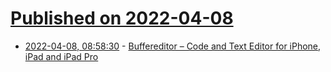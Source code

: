 # [Published on 2022-04-08](index.md)

* [2022-04-08, 08:58:30](https://news.ycombinator.com/item?id=30954834) - [Buffereditor – Code and Text Editor for iPhone, iPad and iPad Pro](https://buffereditor.com/)
